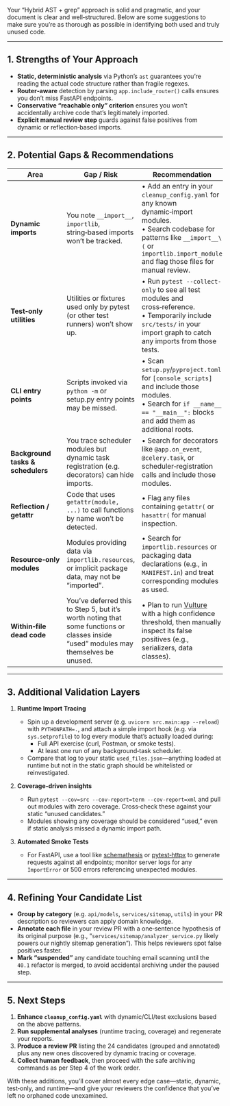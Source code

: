 Your “Hybrid AST + grep” approach is solid and pragmatic, and your document is clear and well‑structured. Below are some suggestions to make sure you’re as thorough as possible in identifying both used and truly unused code.

---

## 1. Strengths of Your Approach  
- **Static, deterministic analysis** via Python’s `ast` guarantees you’re reading the actual code structure rather than fragile regexes.  
- **Router‑aware** detection by parsing `app.include_router()` calls ensures you don’t miss FastAPI endpoints.  
- **Conservative “reachable only” criterion** ensures you won’t accidentally archive code that’s legitimately imported.  
- **Explicit manual review step** guards against false positives from dynamic or reflection‑based imports.  

---

## 2. Potential Gaps & Recommendations  

| Area                         | Gap / Risk                                                                              | Recommendation                                                                    |
|------------------------------|-----------------------------------------------------------------------------------------|-----------------------------------------------------------------------------------|
| **Dynamic imports**          | You note `__import__`, `importlib`, string‑based imports won’t be tracked.             | • Add an entry in your `cleanup_config.yaml` for any known dynamic‑import modules. <br>• Search codebase for patterns like `__import__\(` or `importlib.import_module` and flag those files for manual review. |
| **Test‑only utilities**      | Utilities or fixtures used only by pytest (or other test runners) won’t show up.       | • Run `pytest --collect-only` to see all test modules and cross‑reference. <br>• Temporarily include `src/tests/` in your import graph to catch any imports from those tests.|
| **CLI entry points**         | Scripts invoked via `python -m` or setup.py entry points may be missed.                | • Scan `setup.py`/`pyproject.toml` for `[console_scripts]` and include those modules. <br>• Search for `if __name__ == "__main__":` blocks and add them as additional roots.|
| **Background tasks & schedulers** | You trace scheduler modules but dynamic task registration (e.g. decorators) can hide imports. | • Search for decorators like `@app.on_event`, `@celery.task`, or scheduler‑registration calls and include those modules.|
| **Reflection / getattr**     | Code that uses `getattr(module, ...)` to call functions by name won’t be detected.      | • Flag any files containing `getattr(` or `hasattr(` for manual inspection.|
| **Resource‑only modules**    | Modules providing data via `importlib.resources`, or implicit package data, may not be “imported”. | • Search for `importlib.resources` or packaging data declarations (e.g., in `MANIFEST.in`) and treat corresponding modules as used.|
| **Within‑file dead code**    | You’ve deferred this to Step 5, but it’s worth noting that some functions or classes inside “used” modules may themselves be unused. | • Plan to run [Vulture](https://pypi.org/project/vulture/) with a high confidence threshold, then manually inspect its false positives (e.g., serializers, data classes).|

---

## 3. Additional Validation Layers  

1. **Runtime Import Tracing**  
   - Spin up a development server (e.g. `uvicorn src.main:app --reload`) with `PYTHONPATH=.`, and attach a simple import hook (e.g. via `sys.setprofile`) to log every module that’s actually loaded during:
     - Full API exercise (curl, Postman, or smoke tests).  
     - At least one run of any background‐task scheduler.  
   - Compare that log to your static `used_files.json`—anything loaded at runtime but not in the static graph should be whitelisted or reinvestigated.

2. **Coverage‑driven insights**  
   - Run `pytest --cov=src --cov-report=term --cov-report=xml` and pull out modules with zero coverage. Cross‑check these against your static “unused candidates.”  
   - Modules showing any coverage should be considered “used,” even if static analysis missed a dynamic import path.

3. **Automated Smoke Tests**  
   - For FastAPI, use a tool like [schemathesis](https://schemathesis.readthedocs.io/) or [pytest‑httpx](https://github.com/Colin-b/pytest-httpx) to generate requests against all endpoints; monitor server logs for any `ImportError` or 500 errors referencing unexpected modules.

---

## 4. Refining Your Candidate List  

- **Group by category** (e.g. `api/models`, `services/sitemap`, `utils`) in your PR description so reviewers can apply domain knowledge.  
- **Annotate each file** in your review PR with a one‑sentence hypothesis of its original purpose (e.g., “`services/sitemap/analyzer_service.py` likely powers our nightly sitemap generation”). This helps reviewers spot false positives faster.  
- **Mark “suspended”** any candidate touching email scanning until the `40.1` refactor is merged, to avoid accidental archiving under the paused step.

---

## 5. Next Steps  

1. **Enhance `cleanup_config.yaml`** with dynamic/CLI/test exclusions based on the above patterns.  
2. **Run supplemental analyses** (runtime tracing, coverage) and regenerate your reports.  
3. **Produce a review PR** listing the 24 candidates (grouped and annotated) plus any new ones discovered by dynamic tracing or coverage.  
4. **Collect human feedback**, then proceed with the safe archiving commands as per Step 4 of the work order.

With these additions, you’ll cover almost every edge case—static, dynamic, test‑only, and runtime—and give your reviewers the confidence that you’ve left no orphaned code unexamined.